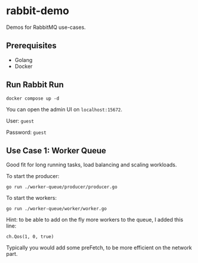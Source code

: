 # rabbit-demo
Demos for RabbitMQ use-cases.

## Prerequisites
- Golang
- Docker

## Run Rabbit Run
`docker compose up -d`

You can open the admin UI on `localhost:15672`.

User: `guest`

Password: `guest`

## Use Case 1: Worker Queue

Good fit for long running tasks, load balancing and scaling workloads.

To start the producer:

`go run ./worker-queue/producer/producer.go`

To start the workers:

`go run ./worker-queue/worker/worker.go`

Hint: to be able to add on the fly more workers to the queue, I added this line:

`ch.Qos(1, 0, true)`

Typically you would add some preFetch, to be more efficient on the network part.